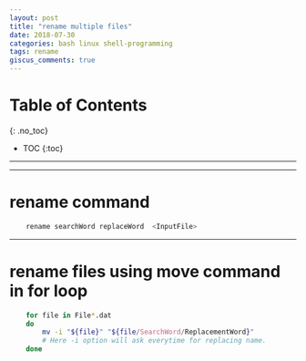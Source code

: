 ```yaml
---
layout: post
title: "rename multiple files"
date: 2018-07-30
categories: bash linux shell-programming
tags: rename
giscus_comments: true
---
```


# Table of Contents
{: .no_toc}

* TOC
{:toc}

------------------------------------

---

# rename command

```bash
    rename searchWord replaceWord  <InputFile>
```

---

# rename files using move command in for loop

```bash
    for file in File*.dat
    do
        mv -i "${file}" "${file/SearchWord/ReplacementWord}"
        # Here -i option will ask everytime for replacing name.
    done
```
